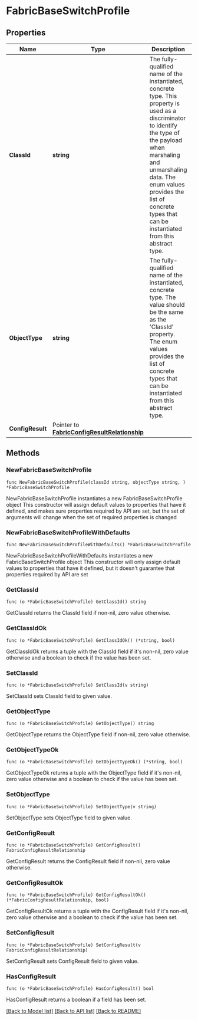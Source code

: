 # FabricBaseSwitchProfile

## Properties

Name | Type | Description | Notes
------------ | ------------- | ------------- | -------------
**ClassId** | **string** | The fully-qualified name of the instantiated, concrete type. This property is used as a discriminator to identify the type of the payload when marshaling and unmarshaling data. The enum values provides the list of concrete types that can be instantiated from this abstract type. | 
**ObjectType** | **string** | The fully-qualified name of the instantiated, concrete type. The value should be the same as the &#39;ClassId&#39; property. The enum values provides the list of concrete types that can be instantiated from this abstract type. | 
**ConfigResult** | Pointer to [**FabricConfigResultRelationship**](FabricConfigResultRelationship.md) |  | [optional] 

## Methods

### NewFabricBaseSwitchProfile

`func NewFabricBaseSwitchProfile(classId string, objectType string, ) *FabricBaseSwitchProfile`

NewFabricBaseSwitchProfile instantiates a new FabricBaseSwitchProfile object
This constructor will assign default values to properties that have it defined,
and makes sure properties required by API are set, but the set of arguments
will change when the set of required properties is changed

### NewFabricBaseSwitchProfileWithDefaults

`func NewFabricBaseSwitchProfileWithDefaults() *FabricBaseSwitchProfile`

NewFabricBaseSwitchProfileWithDefaults instantiates a new FabricBaseSwitchProfile object
This constructor will only assign default values to properties that have it defined,
but it doesn't guarantee that properties required by API are set

### GetClassId

`func (o *FabricBaseSwitchProfile) GetClassId() string`

GetClassId returns the ClassId field if non-nil, zero value otherwise.

### GetClassIdOk

`func (o *FabricBaseSwitchProfile) GetClassIdOk() (*string, bool)`

GetClassIdOk returns a tuple with the ClassId field if it's non-nil, zero value otherwise
and a boolean to check if the value has been set.

### SetClassId

`func (o *FabricBaseSwitchProfile) SetClassId(v string)`

SetClassId sets ClassId field to given value.


### GetObjectType

`func (o *FabricBaseSwitchProfile) GetObjectType() string`

GetObjectType returns the ObjectType field if non-nil, zero value otherwise.

### GetObjectTypeOk

`func (o *FabricBaseSwitchProfile) GetObjectTypeOk() (*string, bool)`

GetObjectTypeOk returns a tuple with the ObjectType field if it's non-nil, zero value otherwise
and a boolean to check if the value has been set.

### SetObjectType

`func (o *FabricBaseSwitchProfile) SetObjectType(v string)`

SetObjectType sets ObjectType field to given value.


### GetConfigResult

`func (o *FabricBaseSwitchProfile) GetConfigResult() FabricConfigResultRelationship`

GetConfigResult returns the ConfigResult field if non-nil, zero value otherwise.

### GetConfigResultOk

`func (o *FabricBaseSwitchProfile) GetConfigResultOk() (*FabricConfigResultRelationship, bool)`

GetConfigResultOk returns a tuple with the ConfigResult field if it's non-nil, zero value otherwise
and a boolean to check if the value has been set.

### SetConfigResult

`func (o *FabricBaseSwitchProfile) SetConfigResult(v FabricConfigResultRelationship)`

SetConfigResult sets ConfigResult field to given value.

### HasConfigResult

`func (o *FabricBaseSwitchProfile) HasConfigResult() bool`

HasConfigResult returns a boolean if a field has been set.


[[Back to Model list]](../README.md#documentation-for-models) [[Back to API list]](../README.md#documentation-for-api-endpoints) [[Back to README]](../README.md)


